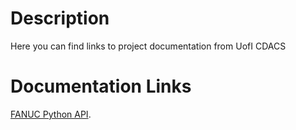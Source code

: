 # Description
Here you can find links to project documentation from UofI CDACS
# Documentation Links
[FANUC Python API](https://github.com/UofI-CDACS/FANUC-Ethernet_IP_Drivers/blob/master/documentation/html/index.html).
